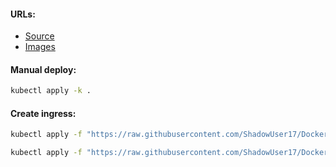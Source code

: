 #### URLs:
- [Source](https://github.com/SeleniumHQ/docker-selenium)
- [Images](https://hub.docker.com/r/selenium/standalone-chrome/tags)

#### Manual deploy:
```bash
kubectl apply -k .
```

#### Create ingress:
```bash
kubectl apply -f "https://raw.githubusercontent.com/ShadowUser17/DockerTemplates/master/K8S/selenium/ingress-nginx.yml"
```
```bash
kubectl apply -f "https://raw.githubusercontent.com/ShadowUser17/DockerTemplates/master/K8S/selenium/ingress-istio.yml"
```
